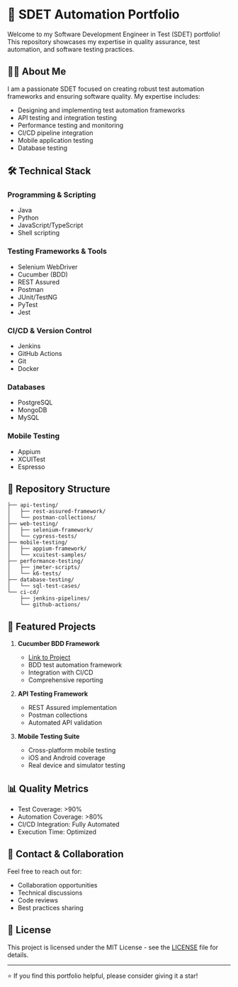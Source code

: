 # 🚀 SDET Automation Portfolio

Welcome to my Software Development Engineer in Test (SDET) portfolio! This repository showcases my expertise in quality assurance, test automation, and software testing practices.

## 👨‍💻 About Me

I am a passionate SDET focused on creating robust test automation frameworks and ensuring software quality. My expertise includes:
- Designing and implementing test automation frameworks
- API testing and integration testing
- Performance testing and monitoring
- CI/CD pipeline integration
- Mobile application testing
- Database testing

## 🛠 Technical Stack

### Programming & Scripting
- Java
- Python
- JavaScript/TypeScript
- Shell scripting

### Testing Frameworks & Tools
- Selenium WebDriver
- Cucumber (BDD)
- REST Assured
- Postman
- JUnit/TestNG
- PyTest
- Jest

### CI/CD & Version Control
- Jenkins
- GitHub Actions
- Git
- Docker

### Databases
- PostgreSQL
- MongoDB
- MySQL

### Mobile Testing
- Appium
- XCUITest
- Espresso

## 📂 Repository Structure

```
├── api-testing/
│   ├── rest-assured-framework/
│   └── postman-collections/
├── web-testing/
│   ├── selenium-framework/
│   └── cypress-tests/
├── mobile-testing/
│   ├── appium-framework/
│   └── xcuitest-samples/
├── performance-testing/
│   ├── jmeter-scripts/
│   └── k6-tests/
├── database-testing/
│   └── sql-test-cases/
└── ci-cd/
    ├── jenkins-pipelines/
    └── github-actions/
```

## 🌟 Featured Projects

1. **Cucumber BDD Framework**
   - [Link to Project](https://github.com/codenscripts/cucumber)
   - BDD test automation framework
   - Integration with CI/CD
   - Comprehensive reporting

2. **API Testing Framework**
   - REST Assured implementation
   - Postman collections
   - Automated API validation

3. **Mobile Testing Suite**
   - Cross-platform mobile testing
   - iOS and Android coverage
   - Real device and simulator testing

## 📊 Quality Metrics

- Test Coverage: >90%
- Automation Coverage: >80%
- CI/CD Integration: Fully Automated
- Execution Time: Optimized

## 🤝 Contact & Collaboration

Feel free to reach out for:
- Collaboration opportunities
- Technical discussions
- Code reviews
- Best practices sharing

## 📝 License

This project is licensed under the MIT License - see the [LICENSE](LICENSE) file for details.

---
⭐️ If you find this portfolio helpful, please consider giving it a star!